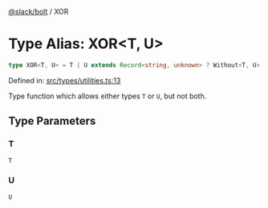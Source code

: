 [@slack/bolt](../index.md) / XOR

# Type Alias: XOR\<T, U\>

```ts
type XOR<T, U> = T | U extends Record<string, unknown> ? Without<T, U> & U | Without<U, T> & T : T | U;
```

Defined in: [src/types/utilities.ts:13](https://github.com/slackapi/bolt-js/blob/main/src/types/utilities.ts#L13)

Type function which allows either types `T` or `U`, but not both.

## Type Parameters

### T

`T`

### U

`U`
